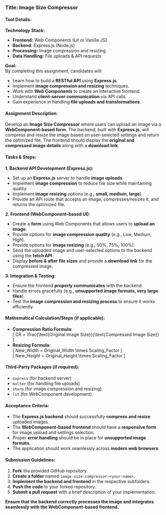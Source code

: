 ### **Title:** Image Size Compressor  

#### **Tool Details:**  
**Technology Stack:**  
- **Frontend:** Web Components (Lit or Vanilla JS)  
- **Backend:** Express.js (Node.js)  
- **Processing:** Image compression and resizing  
- **Data Handling:** File uploads & API requests  

**Goal:**  
By completing this assignment, candidates will:  
- Learn how to build a **RESTful API** using **Express.js**.  
- Implement **image compression and resizing** techniques.  
- Work with **Web Components** to create an interactive frontend.  
- Understand **client-server communication** via API calls.  
- Gain experience in handling **file uploads and transformations**.  

#### **Assignment Description:**  
Develop an **Image Size Compressor** where users can upload an image via a **WebComponent-based form**. The backend, built with **Express.js**, will compress and resize the image based on user-selected settings and return the optimized file. The frontend should display the **original and compressed image details** along with a **download link**.  

#### **Tasks & Steps:**  

**1. Backend API Development (Express.js):**  
- Set up an **Express.js** server to handle **image uploads**.  
- Implement **image compression** to reduce file size while maintaining quality.  
- Implement **image resizing** options (e.g., **small, medium, large**).  
- Provide an API route that accepts an image, compresses/resizes it, and returns the optimized file.  

**2. Frontend (WebComponent-based UI):**  
- Create a **form** using Web Components that allows users to **upload an image**.  
- Provide options for **image compression quality** (e.g., Low, Medium, High).  
- Provide options for **image resizing** (e.g., 50%, 75%, 100%).  
- Send the uploaded image and user-selected options to the backend using the **fetch API**.  
- Display **before & after file sizes** and provide a **download link** for the compressed image.  

**3. Integration & Testing:**  
- Ensure the frontend **properly communicates** with the backend.  
- Handle errors gracefully (e.g., **unsupported image formats, very large files**).  
- Test the **image compression and resizing process** to ensure it works efficiently.  

#### **Mathematical Calculation/Steps (if applicable):**  
- **Compression Ratio Formula:**  
  \[ CR = \frac{\text{Original Image Size}}{\text{Compressed Image Size}} \]  
- **Resizing Formula:**  
  \[ New\_Width = Original\_Width \times Scaling\_Factor \]  
  \[ New\_Height = Original\_Height \times Scaling\_Factor \]  

#### **Third-Party Packages (if required):**  
- `express` (for backend server)  
- `multer` (for handling file uploads)  
- `sharp` (for image compression and resizing)  
- `lit` (for WebComponent development)  

#### **Acceptance Criteria:**  
- The **Express.js backend** should successfully **compress and resize** uploaded images.  
- The **WebComponent-based frontend** should have a **responsive form** for image upload and settings selection.  
- Proper **error handling** should be in place for **unsupported image formats**.  
- The application should work seamlessly across **modern web browsers**.  

#### **Submission Guidelines:**  
1. **Fork** the provided GitHub repository.  
2. **Create a folder** named `image-size-compressor-<your-name>`.  
3. **Implement the backend and frontend** in the respective subfolders.  
4. **Push the code** to your forked repository.  
5. **Submit a pull request** with a brief description of your implementation.  

**Ensure that the backend correctly processes the image and integrates seamlessly with the WebComponent-based frontend.**  
